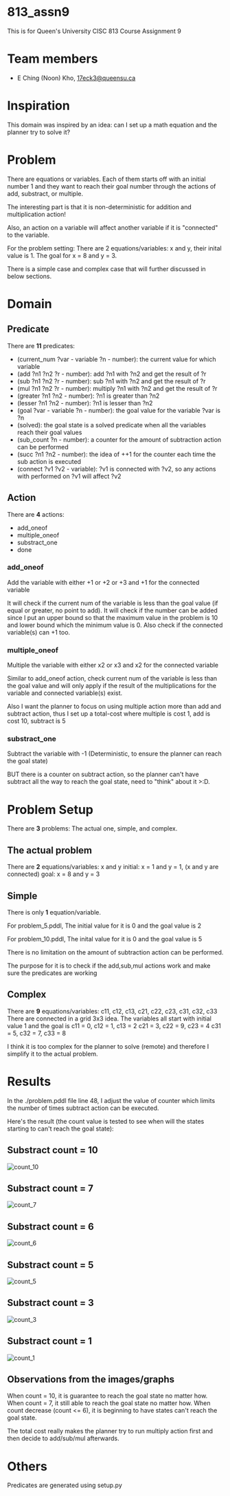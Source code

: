 # 813_assn9
This is for Queen's University CISC 813 Course Assignment 9

# Team members
- E Ching (Noon) Kho, 17eck3@queensu.ca

# Inspiration
This domain was inspired by an idea: can I set up a math equation and the planner try to solve it?

# Problem
There are equations or variables. Each of them starts off with an initial number 1 and they want to reach their goal number through the actions of add, substract, or multiple.

The interesting part is that it is non-deterministic for addition and multiplication action!

Also, an action on a variable will affect another variable if it is "connected" to the variable. 

For the problem setting:
There are 2 equations/variables: x and y, their inital value is 1. 
The goal for x = 8 and y = 3.

There is a simple case and complex case that will further discussed in below sections.

# Domain
## Predicate
There are **11** predicates:
- (current_num ?var - variable ?n - number): the current value for which variable
- (add ?n1 ?n2 ?r - number): add ?n1 with ?n2 and get the result of ?r
- (sub ?n1 ?n2 ?r - number): sub ?n1 with ?n2 and get the result of ?r
- (mul ?n1 ?n2 ?r - number): multiply ?n1 with ?n2 and get the result of ?r
- (greater ?n1 ?n2 - number): ?n1 is greater than ?n2
- (lesser ?n1 ?n2 - number): ?n1 is lesser than ?n2
- (goal ?var - variable ?n - number): the goal value for the variable ?var is ?n
- (solved): the goal state is a solved predicate when all the variables reach their goal values
- (sub_count ?n - number): a counter for the amount of subtraction action can be performed
- (succ ?n1 ?n2 - number): the idea of ++1 for the counter each time the sub action is executed
- (connect ?v1 ?v2 - variable): ?v1 is connected with ?v2, so any actions with performed on ?v1 will affect ?v2

## Action
There are **4** actions:
- add_oneof
- multiple_oneof
- substract_one
- done

### add_oneof
Add the variable with either +1 or +2 or +3 and +1 for the connected variable

It will check if the current num of the variable is less than the goal value (if equal or greater, no point to add). It will check if the number can be added since I put an upper bound so that the maximum value in the problem is 10 and lower bound which the minimum value is 0. Also check if the connected variable(s) can +1 too.

### multiple_oneof
Multiple the variable with either x2 or x3 and x2 for the connected variable

Similar to add_oneof action, check current num of the variable is less than the goal value and will only apply if the result of the multiplications for the variable and connected variable(s) exist.

Also I want the planner to focus on using multiple action more than add and subtract action, thus I set up a total-cost where multiple is cost 1, add is cost 10, subtract is 5

### substract_one
Subtract the variable with -1 (Deterministic, to ensure the planner can reach the goal state)

BUT there is a counter on subtract action, so the planner can't have subtract all the way to reach the goal state, need to "think" about it >:D.

# Problem Setup
There are **3** problems: The actual one, simple, and complex.

## The actual problem
There are **2** equations/variables: x and y
initial: x = 1 and y = 1, (x and y are connected)
goal: x = 8 and y = 3 

## Simple
There is only **1** equation/variable.

For problem_5.pddl,
The initial value for it is 0 and the goal value is 2

For problem_10.pddl,
The inital value for it is 0 and the goal value is 5

There is no limitation on the amount of subtraction action can be performed.

The purpose for it is to check if the add,sub,mul actions work and make sure the predicates are working

## Complex
There are **9** equations/variables: c11, c12, c13, c21, c22, c23, c31, c32, c33
There are connected in a grid 3x3 idea.
The variables all start with initial value 1 and the goal is
c11 = 0, c12 = 1, c13 = 2
c21 = 3, c22 = 9, c23 = 4
c31 = 5, c32 = 7, c33 = 8

I think it is too complex for the planner to solve (remote) and therefore I simplify it to the actual problem.

# Results
In the ./problem.pddl file line 48, I adjust the value of counter which limits the number of times subtract action can be executed.

Here's the result (the count value is tested to see when will the states starting to can't reach the goal state):
## Substract count = 10
![count_10](images/g_10.png)
## Substract count = 7
![count_7](images/g_7.png)
## Substract count = 6
![count_6](images/g_6.png)
## Substract count = 5
![count_5](images/g_5.png)
## Substract count = 3
![count_3](images/g_3.png)
## Substract count = 1
![count_1](images/g_1.png)

## Observations from the images/graphs
When count = 10, it is guarantee to reach the goal state no matter how.
When count = 7, it still able to reach the goal state no matter how.
When count decrease (count <= 6), it is beginning to have states can't reach the goal state.

The total cost really makes the planner try to run multiply action first and then decide to add/sub/mul afterwards.

# Others
Predicates are generated using setup.py